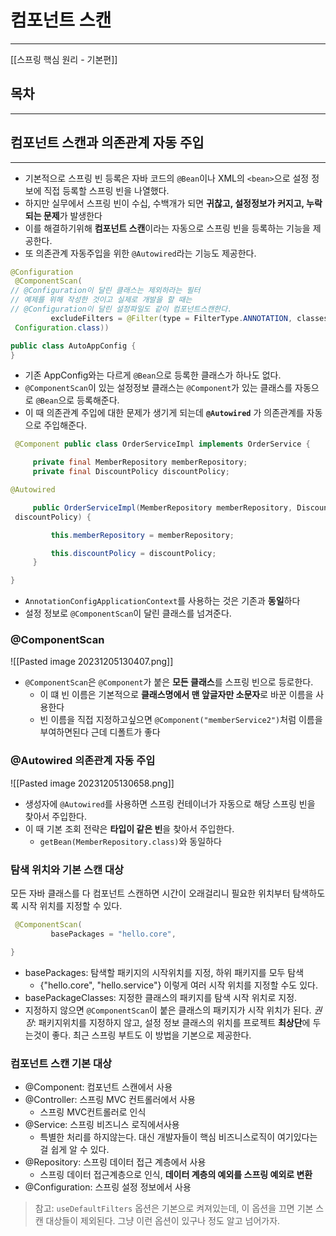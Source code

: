# 컴포넌트 스캔
---
[[스프링 핵심 원리 - 기본편]]

## 목차
---

## 컴포넌트 스캔과 의존관계 자동 주입
---
- 기본적으로 스프링 빈 등록은 자바 코드의 `@Bean`이나 XML의 `<bean>`으로 설정 정보에 직접 등록할 스프링 빈을 나열했다.
- 하지만 실무에서 스프링 빈이 수십, 수백개가 되면 **귀찮고, 설정정보가 커지고, 누락되는 문제**가 발생한다
- 이를 해결하기위해 **컴포넌트 스캔**이라는 자동으로 스프링 빈을 등록하는 기능을 제공한다.
- 또 의존관계 자동주입을 위한 `@Autowired`라는 기능도 제공한다.

```java
@Configuration
 @ComponentScan(
// @Configuration이 달린 클래스는 제외하라는 필터
// 예제를 위해 작성한 것이고 실제로 개발을 할 때는
// @Configuration이 달린 설정파일도 같이 컴포넌트스캔한다.
         excludeFilters = @Filter(type = FilterType.ANNOTATION, classes =
 Configuration.class))

public class AutoAppConfig {
}
```

- 기존 AppConfig와는 다르게 `@Bean`으로 등록한 클래스가 하나도 없다.
- `@ComponentScan`이 있는 설정정보 클래스는 `@Component`가 있는 클래스를 자동으로 `@Bean`으로 등록해준다.
- 이 때 의존관계 주입에 대한 문제가 생기게 되는데 **`@Autowired`** 가 의존관계를 자동으로 주입해준다.
```java
 @Component public class OrderServiceImpl implements OrderService {

     private final MemberRepository memberRepository;
     private final DiscountPolicy discountPolicy;

@Autowired

     public OrderServiceImpl(MemberRepository memberRepository, DiscountPolicy
 discountPolicy) {

         this.memberRepository = memberRepository;

         this.discountPolicy = discountPolicy;
     }

}
```

- `AnnotationConfigApplicationContext`를 사용하는 것은 기존과 **동일**하다
- 설정 정보로 `@ComponentScan`이 달린 클래스를 넘겨준다.

### @ComponentScan
![[Pasted image 20231205130407.png]]
- `@ComponentScan`은 `@Component`가 붙은 **모든 클래스**를 스프링 빈으로 등로한다.
	- 이 떄 빈 이름은 기본적으로 **클래스명에서 맨 앞글자만 소문자**로 바꾼 이름을 사용한다
	- 빈 이름을 직접 지정하고싶으면 `@Component("memberService2")`처럼 이름을 부여하면된다 근데 디폴트가 좋다

### @Autowired 의존관계 자동 주입
![[Pasted image 20231205130658.png]]
- 생성자에 `@Autowired`를 사용하면 스프링 컨테이너가 자동으로 해당 스프링 빈을 찾아서 주입한다.
- 이 때 기본 조회 전략은 **타입이 같은 빈**을 찾아서 주입한다.
	- `getBean(MemberRepository.class)`와 동일하다

### 탐색 위치와 기본 스캔 대상

모든 자바 클래스를 다 컴포넌트 스캔하면 시간이 오래걸리니 필요한 위치부터 탐색하도록 시작 위치를 지정할 수 있다.
```java
 @ComponentScan(
         basePackages = "hello.core",

}
```
- basePackages: 탐색할 패키지의 시작위치를 지정, 하위 패키지를 모두 탐색
	- {"hello.core", "hello.service"} 이렇게 여러 시작 위치를 지정할 수도 있다.
- basePackageClasses: 지정한 클래스의 패키지를 탐색 시작 위치로 지정.
- 지정하지 않으면 `@ComponentScan`이 붙은 클래스의 패키지가 시작 위치가 된다.
*권장*: 패키지위치를 지정하지 않고, 설정 정보 클래스의 위치를 프로젝트 **최상단**에 두는것이 좋다. 최근 스프링 부트도 이 방법을 기본으로 제공한다.

### 컴포넌트 스캔 기본 대상
- @Component: 컴포넌트 스캔에서 사용
- @Controller: 스프링 MVC 컨트롤러에서 사용
	-  스프링 MVC컨트롤러로 인식
- @Service: 스프링 비즈니스 로직에서사용
	- 특별한 처리를 하지않는다. 대신 개발자들이 핵심 비즈니스로직이 여기있다는걸 쉽게 알 수 있다.
- @Repository: 스프링 데이터 접근 계층에서 사용
	- 스프링 데이터 접근계층으로 인식, **데이터 계층의 예외를 스프링 예외로 변환**
- @Configuration: 스프링 설정 정보에서 사용
>참고: `useDefaultFilters` 옵션은 기본으로 켜져있는데, 이 옵션을 끄면 기본 스캔 대상들이 제외된다. 그냥 이런 옵션이 있구나 정도 알고 넘어가자.

